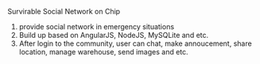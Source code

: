 Survirable Social Network on Chip
1. provide social network in emergency situations
2. Build up based on AngularJS, NodeJS, MySQLite and etc.
3. After login to the community, user can chat, make annoucement, share location, manage warehouse, send images and etc.


